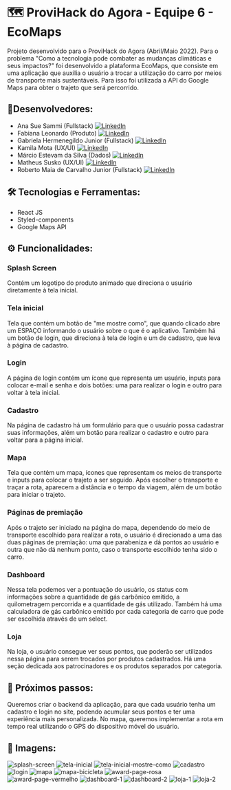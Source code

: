 # 🗺 ProviHack do Agora - Equipe 6 - EcoMaps
Projeto desenvolvido para o ProviHack do Agora (Abril/Maio 2022). Para o problema "Como a tecnologia pode combater as mudanças climáticas e seus impactos?" foi desenvolvido a plataforma EcoMaps, que consiste em uma aplicação que auxilia o usuário a trocar a utilização do carro por meios de transporte mais sustentáveis. Para isso foi utilizada a API do Google Maps para obter o trajeto que será percorrido.

## 👥Desenvolvedores:
- Ana Sue Sammi (Fullstack) <a href="https://www.linkedin.com/in/ana-sue-sammi/" target="_blank"><img alt="LinkedIn" src="https://img.shields.io/badge/-LinkedIn-0077B5?style=for-the-badge&logo=Linkedin&logoColor=white"></a> 
- Fabiana Leonardo (Produto) <a href="https://www.linkedin.com/in/fabianaleonardo/" target="_blank"><img alt="LinkedIn" src="https://img.shields.io/badge/-LinkedIn-0077B5?style=for-the-badge&logo=Linkedin&logoColor=white"></a> 
- Gabriela Hermenegildo Junior (Fullstack) <a href="https://www.linkedin.com/in/gabriela-hermenegildo-jr/" target="_blank"><img alt="LinkedIn" src="https://img.shields.io/badge/-LinkedIn-0077B5?style=for-the-badge&logo=Linkedin&logoColor=white"></a>
- Kamila Mota (UX/UI) <a href="https://www.linkedin.com/in/kamila-mota-35226612a/" target="blank"><img alt="LinkedIn" src="https://img.shields.io/badge/-LinkedIn-0077B5?style=for-the-badge&logo=Linkedin&logoColor=white"></a>
- Márcio Estevam da Silva (Dados) <a href="https://www.linkedin.com/in/marcio-estevam-da-silva-mes16876/" target="_blank"><img alt="LinkedIn" src="https://img.shields.io/badge/-LinkedIn-0077B5?style=for-the-badge&logo=Linkedin&logoColor=white"></a>
- Matheus Susko (UX/UI) <a href="https://www.linkedin.com/in/matheususko/" target="_blank"><img alt="LinkedIn" src="https://img.shields.io/badge/-LinkedIn-0077B5?style=for-the-badge&logo=Linkedin&logoColor=white"></a>
- Roberto Maia de Carvalho Junior (Fullstack) <a href="https://www.linkedin.com/in/roberto-maiajr/" target="_blank"><img alt="LinkedIn" src="https://img.shields.io/badge/-LinkedIn-0077B5?style=for-the-badge&logo=Linkedin&logoColor=white"></a>

## 🛠 Tecnologias e Ferramentas:
- React JS
- Styled-components
- Google Maps API

## ⚙️ Funcionalidades:
### Splash Screen
Contém um logotipo do produto animado que direciona o usuário diretamente à tela inicial.

### Tela inicial
Tela que contém um botão de "me mostre como", que quando clicado abre um ESPAÇO informando o usuário sobre o que é o aplicativo.
Também há um botão de login, que direciona à tela de login e um de cadastro, que leva à página de cadastro.
### Login
A página de login contém um ícone que representa um usuário, inputs para colocar e-mail e senha e dois botões: uma para realizar o login e outro para voltar à tela inicial.
### Cadastro
Na página de cadastro há um formulário para que o usuário possa cadastrar suas informações, além um botão para realizar o cadastro e outro para voltar para a página inicial.
### Mapa
Tela que contém um mapa, ícones que representam os meios de transporte e inputs para colocar o trajeto a ser seguido. Após escolher o transporte e traçar a rota, aparecem a distância e o tempo da viagem, além de um botão para iniciar o trajeto.
### Páginas de premiação
Após o trajeto ser iniciado na página do mapa, dependendo do meio de transporte escolhido para realizar a rota, o usuário é direcionado a uma das duas páginas de premiação: uma que parabeniza e dá pontos ao usuário e outra que não dá nenhum ponto, caso o transporte escolhido tenha sido o carro.
### Dashboard
Nessa tela podemos ver a pontuação do usuário, os status com informações sobre a quantidade de gás carbônico emitido, a quilometragem percorrida e a quantidade de gás utilizado. Também há uma calculadora de gás carbônico emitido por cada categoria de carro que pode ser escolhida através de um select. 
### Loja
Na loja, o usuário consegue ver seus pontos, que poderão ser utilizados nessa página para serem trocados por produtos cadastrados. Há uma seção dedicada aos patrocinadores e os produtos separados por categoria.

## 👣 Próximos passos:
Queremos criar o backend da aplicação, para que cada usuário tenha um cadastro e login no site, podendo acumular seus pontos e ter uma experiência mais personalizada. No mapa, queremos implementar a rota em tempo real utilizando o GPS do dispositivo móvel do usuário.

## 📸 Imagens:
![splash-screen](https://user-images.githubusercontent.com/94693150/166164297-8af3ff9c-8179-4cd4-9f75-8f7890c23657.png)
![tela-inicial](https://user-images.githubusercontent.com/94693150/166164110-d592bc27-9b90-4423-89f0-57ab2d69e1ce.png)
![tela-inicial-mostre-como](https://user-images.githubusercontent.com/94693150/166164104-903f6a51-d119-400b-ae9e-e50979f2e86d.png)
![cadastro](https://user-images.githubusercontent.com/94693150/166164124-fea362e8-edfc-49b3-a5a5-05bf94dbd116.png)
![login](https://user-images.githubusercontent.com/94693150/166164143-23154cdf-a59b-4c64-9ed3-ff67b40008b1.png)
![mapa](https://user-images.githubusercontent.com/94693150/166164151-31e44d8e-b15e-437e-b182-72fc2316cc10.png)
![mapa-bicicleta](https://user-images.githubusercontent.com/94693150/166164154-43fee589-7f58-4320-8219-af95649f6fbe.png)
![award-page-rosa](https://user-images.githubusercontent.com/94693150/166164156-7d266549-cfb3-4d46-a415-f81e89da6967.png)
![award-page-vermelho](https://user-images.githubusercontent.com/94693150/166164160-13e36e9a-d45c-4810-90d4-8c1bfa3977af.png)
![dashboard-1](https://user-images.githubusercontent.com/94693150/166164166-c8b49f8e-7fa4-4c33-8f88-dc64710e3edf.png)
![dashboard-2](https://user-images.githubusercontent.com/94693150/166164169-3d58f022-0ed2-4987-ab52-6d04ffa402c6.png)
![loja-1](https://user-images.githubusercontent.com/94693150/166164172-b8e60980-9634-495f-92cb-22ddef502957.png)
![loja-2](https://user-images.githubusercontent.com/94693150/166164174-3592572e-ed1f-4f61-8b05-a136a3e6a408.png)
